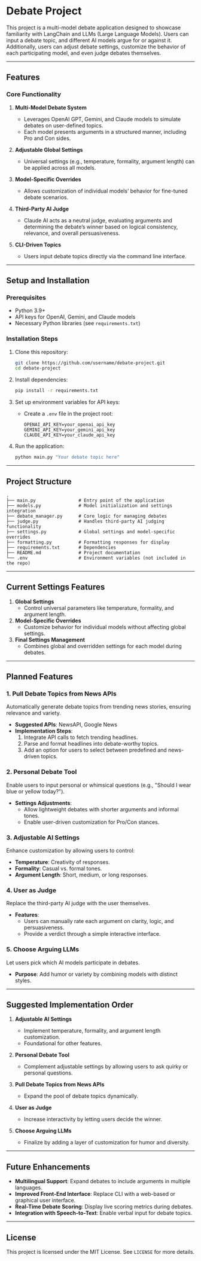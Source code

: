 # Debate Project

This project is a multi-model debate application designed to showcase familiarity with LangChain and LLMs (Large Language Models). Users can input a debate topic, and different AI models argue for or against it. Additionally, users can adjust debate settings, customize the behavior of each participating model, and even judge debates themselves.

---

## **Features**

### **Core Functionality**
1. **Multi-Model Debate System**
   - Leverages OpenAI GPT, Gemini, and Claude models to simulate debates on user-defined topics.
   - Each model presents arguments in a structured manner, including Pro and Con sides.

2. **Adjustable Global Settings**
   - Universal settings (e.g., temperature, formality, argument length) can be applied across all models.

3. **Model-Specific Overrides**
   - Allows customization of individual models’ behavior for fine-tuned debate scenarios.

4. **Third-Party AI Judge**
   - Claude AI acts as a neutral judge, evaluating arguments and determining the debate’s winner based on logical consistency, relevance, and overall persuasiveness.

5. **CLI-Driven Topics**
   - Users input debate topics directly via the command line interface.

---

## **Setup and Installation**

### **Prerequisites**
- Python 3.9+
- API keys for OpenAI, Gemini, and Claude models
- Necessary Python libraries (see `requirements.txt`)

### **Installation Steps**
1. Clone this repository:
   ```bash
   git clone https://github.com/username/debate-project.git
   cd debate-project
   ```

2. Install dependencies:
   ```bash
   pip install -r requirements.txt
   ```

3. Set up environment variables for API keys:
   - Create a `.env` file in the project root:
     ```env
     OPENAI_API_KEY=your_openai_api_key
     GEMINI_API_KEY=your_gemini_api_key
     CLAUDE_API_KEY=your_claude_api_key
     ```

4. Run the application:
   ```bash
   python main.py "Your debate topic here"
   ```

---

## **Project Structure**
```
.
├── main.py                # Entry point of the application
├── models.py              # Model initialization and settings integration
├── debate_manager.py      # Core logic for managing debates
├── judge.py               # Handles third-party AI judging functionality
├── settings.py            # Global settings and model-specific overrides
├── formatting.py          # Formatting responses for display
├── requirements.txt       # Dependencies
├── README.md              # Project documentation
└── .env                   # Environment variables (not included in the repo)
```

---

## **Current Settings Features**
1. **Global Settings**
   - Control universal parameters like temperature, formality, and argument length.
2. **Model-Specific Overrides**
   - Customize behavior for individual models without affecting global settings.
3. **Final Settings Management**
   - Combines global and overridden settings for each model during debates.

---

## **Planned Features**

### **1. Pull Debate Topics from News APIs**
Automatically generate debate topics from trending news stories, ensuring relevance and variety.

- **Suggested APIs**: NewsAPI, Google News
- **Implementation Steps**:
  1. Integrate API calls to fetch trending headlines.
  2. Parse and format headlines into debate-worthy topics.
  3. Add an option for users to select between predefined and news-driven topics.

### **2. Personal Debate Tool**
Enable users to input personal or whimsical questions (e.g., "Should I wear blue or yellow today?").

- **Settings Adjustments**:
  - Allow lightweight debates with shorter arguments and informal tones.
  - Enable user-driven customization for Pro/Con stances.

### **3. Adjustable AI Settings**
Enhance customization by allowing users to control:
- **Temperature**: Creativity of responses.
- **Formality**: Casual vs. formal tones.
- **Argument Length**: Short, medium, or long responses.

### **4. User as Judge**
Replace the third-party AI judge with the user themselves.
- **Features**:
  - Users can manually rate each argument on clarity, logic, and persuasiveness.
  - Provide a verdict through a simple interactive interface.

### **5. Choose Arguing LLMs**
Let users pick which AI models participate in debates.
- **Purpose**: Add humor or variety by combining models with distinct styles.

---

## **Suggested Implementation Order**

1. **Adjustable AI Settings**
   - Implement temperature, formality, and argument length customization.
   - Foundational for other features.

2. **Personal Debate Tool**
   - Complement adjustable settings by allowing users to ask quirky or personal questions.

3. **Pull Debate Topics from News APIs**
   - Expand the pool of debate topics dynamically.

4. **User as Judge**
   - Increase interactivity by letting users decide the winner.

5. **Choose Arguing LLMs**
   - Finalize by adding a layer of customization for humor and diversity.

---

## **Future Enhancements**
- **Multilingual Support**: Expand debates to include arguments in multiple languages.
- **Improved Front-End Interface**: Replace CLI with a web-based or graphical user interface.
- **Real-Time Debate Scoring**: Display live scoring metrics during debates.
- **Integration with Speech-to-Text**: Enable verbal input for debate topics.

---

## **License**
This project is licensed under the MIT License. See `LICENSE` for more details.

